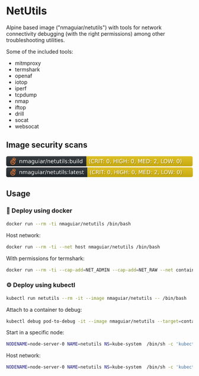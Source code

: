 # NetUtils

Alpine based image ("nmaguiar/netutils") with tools for network connectivity debugging (with the right permissions) among other troubleshooting utilities.

Some of the included tools:

- mitmproxy
- termshark
- openaf
- iotop
- iperf
- tcpdump
- nmap
- iftop
- drill
- socat
- websocat

## Image security scans

[![.github/sec-build.svg](.github/sec-build.svg)](.github/sec-build.md)<br>
[![.github/sec-latest.svg](.github/sec-latest.svg)](.github/sec-latest.md)<br>

## Usage

### 🐳 Deploy using docker

```bash
docker run --rm -ti nmaguiar/netutils /bin/bash
```

Host network:

```bash
docker run --rm -ti --net host nmaguiar/netutils /bin/bash
```

With permissions for termshark:

```bash
docker run --rm -ti --cap-add=NET_ADMIN --cap-add=NET_RAW --net container:some_other_container nmaguiar/netutils /bin/bash
```

### ⚙️  Deploy using kubectl

```bash
kubectl run netutils --rm -it --image nmaguiar/netutils -- /bin/bash
```

Attach to a container to debug:

```bash
kubectl debug pod-to-debug -it --image nmaguiar/netutils --target=container-to-debug --profile='netadmin' -- /bin/bash
```

Start in a specific node:

```bash
NODENAME=node-server-0 NAME=netutils NS=kube-system  /bin/sh -c 'kubectl run -n $NS $NAME --rm -ti --image=nmaguiar/netutils  --overrides="{\"apiVersion\":\"v1\",\"spec\":{\"nodeName\":\"$NODENAME\",\"containers\":[{\"name\":\"$NAME\",\"image\":\"nmaguiar/netutils\",\"stdin\":true,\"stdinOnce\":true,\"tty\":true,\"args\":[\"/bin/bash\"]}]}}" -- /bin/bash'
```

Host network:

```bash
NODENAME=node-server-0 NAME=netutils NS=kube-system  /bin/sh -c 'kubectl run -n $NS $NAME --rm -ti --image=nmaguiar/netutils  --overrides="{\"apiVersion\":\"v1\",\"spec\":{\"hostNetwork\":true,\"nodeName\":\"$NODENAME\",\"containers\":[{\"name\":\"$NAME\",\"image\":\"nmaguiar/netutils\",\"stdin\":true,\"stdinOnce\":true,\"tty\":true,\"args\":[\"/bin/bash\"]}]}}" -- /bin/bash'
```

